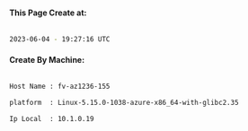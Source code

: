 
   
#### This Page Create at:

```bash

2023-06-04 - 19:27:16 UTC

```

#### Create By Machine:

```bash

Host Name : fv-az1236-155

platform  : Linux-5.15.0-1038-azure-x86_64-with-glibc2.35

Ip Local  : 10.1.0.19

```

